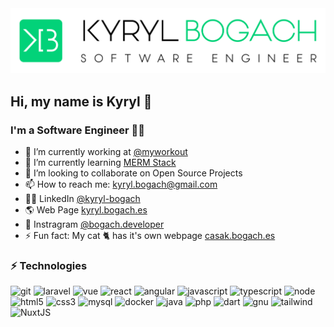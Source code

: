 <img src="https://raw.githubusercontent.com/kyryl-bogach/kyryl-bogach/main/logo/KB1%2B.png">

## Hi, my name is Kyryl 👋
### I'm a Software Engineer 👨‍💻

- 💼 I’m currently working at <a target="_blank" href="https://github.com/myworkout">@myworkout</a>
- 🌱 I’m currently learning <a target="_blank" href="https://www.mongodb.com/mern-stack">MERM Stack</a>
- 👯 I’m looking to collaborate on Open Source Projects
- 📫 How to reach me: kyryl.bogach@gmail.com
- 👨‍💼 LinkedIn <a target="_blank" href="https://www.linkedin.com/in/kyryl-bogach/">@kyryl-bogach</a>
- 🌎 Web Page <a target="_blank" href="https://kyryl.bogach.es">kyryl.bogach.es</a>
- 📸 Instragram <a target="_blank" href="https://www.instagram.com/bogach.developer">@bogach.developer</a>
- ⚡ Fun fact: My cat 🐈 has it's own webpage <a target="_blank" href="https://casak.bogach.es">casak.bogach.es</a>

### ⚡ Technologies
![git](https://img.shields.io/badge/git%20-%23F05033.svg?&style=for-the-badge&logo=git&logoColor=white)
![laravel](https://img.shields.io/badge/laravel%20-%23FF2D20.svg?&style=for-the-badge&logo=laravel&logoColor=white)
![vue](https://img.shields.io/badge/vuejs%20-%2335495e.svg?&style=for-the-badge&logo=vue.js&logoColor=%234FC08D)
![react](https://img.shields.io/badge/react%20-%2320232a.svg?&style=for-the-badge&logo=react&logoColor=%2361DAFB)
![angular](https://img.shields.io/badge/angular%20-%23DD0031.svg?&style=for-the-badge&logo=angular&logoColor=white)
![javascript](https://img.shields.io/badge/javascript%20-%23323330.svg?&style=for-the-badge&logo=javascript&logoColor=%23F7DF1E)
![typescript](https://img.shields.io/badge/typescript%20-%23007ACC.svg?&style=for-the-badge&logo=typescript&logoColor=white)
![node](https://img.shields.io/badge/node.js%20-%2343853D.svg?&style=for-the-badge&logo=node.js&logoColor=white)
![html5](https://img.shields.io/badge/html5%20-%23E34F26.svg?&style=for-the-badge&logo=html5&logoColor=white)
![css3](https://img.shields.io/badge/css3%20-%231572B6.svg?&style=for-the-badge&logo=css3&logoColor=white)
![mysql](https://img.shields.io/badge/mysql-%2300f.svg?&style=for-the-badge&logo=mysql&logoColor=white)
![docker](https://img.shields.io/badge/docker%20-%230db7ed.svg?&style=for-the-badge&logo=docker&logoColor=white)
![java](https://img.shields.io/badge/java-%23ED8B00.svg?&style=for-the-badge&logo=java&logoColor=white)
![php](https://img.shields.io/badge/php-%23777BB4.svg?&style=for-the-badge&logo=php&logoColor=white)
![dart](https://img.shields.io/badge/dart-%230175C2.svg?&style=for-the-badge&logo=dart&logoColor=white)
![gnu](https://img.shields.io/badge/shell_script%20-%23121011.svg?&style=for-the-badge&logo=gnu-bash&logoColor=white)
![tailwind](https://img.shields.io/badge/tailwindcss%20-%2338B2AC.svg?&style=for-the-badge&logo=tailwind-css&logoColor=white)
![NuxtJS](https://img.shields.io/badge/NuxtJS%20-black.svg?&style=for-the-badge&logo=NuxtJS&logoColor=white)


<!--
**kyryl-bogach/kyryl-bogach** is a ✨ _special_ ✨ repository because its `README.md` (this file) appears on your GitHub profile.
https://github.com/Ileriayo/markdown-badges
-->
